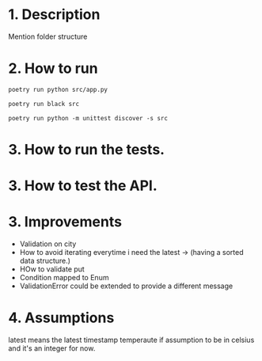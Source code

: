 # 1. Description
Mention folder structure

# 2. How to run

```bash
poetry run python src/app.py
```

```bash
poetry run black src
```

```
poetry run python -m unittest discover -s src
```

# 3. How to run the tests.

# 3. How to test the API.

# 3. Improvements
- Validation on city
- How to avoid iterating everytime i need the latest -> (having a sorted data structure.)
- HOw to validate put
- Condition mapped to Enum
- ValidationError could be extended to provide a different message

# 4. Assumptions
latest means the latest timestamp
temperaute if assumption to be in celsius and it's an integer for now.